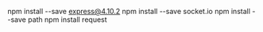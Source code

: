 npm install --save express@4.10.2
npm install --save socket.io
npm install --save path
npm install request